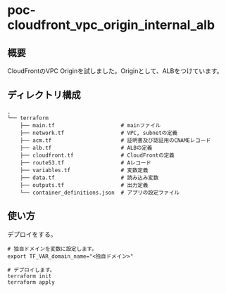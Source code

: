 # poc-cloudfront_vpc_origin_internal_alb

## 概要
CloudFrontのVPC Originを試しました。Originとして、ALBをつけています。

## ディレクトリ構成

```
.
└── terraform
    ├── main.tf                     # mainファイル
    ├── network.tf                  # VPC, subnetの定義
    ├── acm.tf                      # 証明書及び認証用のCNAMEレコード
    ├── alb.tf                      # ALBの定義
    ├── cloudfront.tf               # CloudFrontの定義
    ├── route53.tf                  # Aレコード
    ├── variables.tf                # 変数定義
    ├── data.tf                     # 読み込み変数
    ├── outputs.tf                  # 出力定義
    └── container_definitions.json  # アプリの設定ファイル
```

## 使い方

デプロイをする。
```
# 独自ドメインを変数に設定します。
export TF_VAR_domain_name="<独自ドメイン>"

# デプロイします。
terraform init
terraform apply
```
